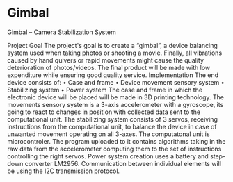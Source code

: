 # Gimbal
Gimbal – Camera Stabilization System


Project Goal
The project's goal is to create a “gimbal”, a device balancing system used when taking photos or shooting a movie.
Finally, all vibrations caused by hand quivers or rapid movements might cause the quality deterioration of photos/videos.
The final product will be made with low expenditure while ensuring good quality service.
Implementation
The end device consists of:
•	Case and frame
•	Device movement sensory system
•	Stabilizing system
•	Power system
The case and frame in which the electronic device will be placed will be made in 3D printing technology.
The movements sensory system is a 3-axis accelerometer with a gyroscope, its going to react to changes in position with collected data sent to the computational unit.
The stabilizing system consists of 3 servos, receiving instructions from the computational unit, to balance the device in case of unwanted movement operating on all 3-axes.
The computatonal unit is microcontroler. The program uploaded to it contains algorithms taking in the raw data from the accelerometer computing them to the set of instructions controlling the right servos.
Power system creation uses a battery and step-down converter LM2956.
Communication between individual elements will be using the I2C transmission protocol.


